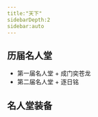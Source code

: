 ```yaml
---
title:"天下"
sidebarDepth:2
sidebar:auto
---
```


## 历届名人堂
   - 第一届名人堂
    + 成门奕苍龙
   - 第二届名人堂
    + 逐日铭
    

## 名人堂装备